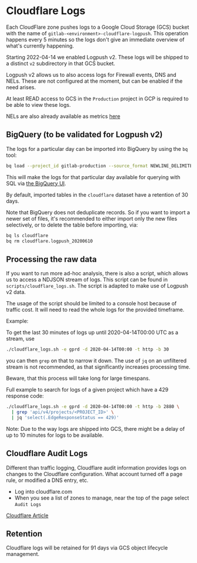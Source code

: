 # Cloudflare Logs

Each CloudFlare zone pushes logs to a Google Cloud Storage (GCS) bucket with
the name of `gitlab-<environment>-cloudflare-logpush`. This operation happens
every 5 minutes so the logs don't give an immediate overview of what's
currently happening.

Starting 2022-04-14 we enabled Logpush v2. These logs will be shipped to a distinct `v2` subdirectory in that GCS bucket.

Logpush v2 allows us to also access logs for Firewall events, DNS and NELs. These are not configured at the moment, but can be enabled if the need arises.

At least READ access to GCS in the `Production` project in GCP is required to be able to view these logs.

NELs are also already available as metrics [here](https://dashboards.gitlab.net/d/sPqgMv9Zk/cloudflare-traffic-overview?orgId=1&refresh=5m)

## BigQuery (to be validated for Logpush v2)

The logs for a particular day can be imported into BigQuery by using the `bq` tool:

```bash
bq load --project_id gitlab-production --source_format NEWLINE_DELIMITED_JSON cloudflare.logpush_20200610 'gs://gitlab-gprd-cloudflare-logpush/v2/http/20200610/*.log.gz' <(curl -s https://raw.githubusercontent.com/cloudflare/cloudflare-gcp/master/logpush-to-bigquery/schema-http.json)
```

This will make the logs for that particular day available for querying with SQL
via [the BigQuery
UI](https://console.cloud.google.com/bigquery?project=gitlab-production).

By default, imported tables in the `cloudflare` dataset have a retention of 30
days.

Note that BigQuery does not deduplicate records. So if you want to import a newer set of files, it's recommended to either import only the new files selectively, or to delete the table before importing, via:

```bash
bq ls cloudflare
bq rm cloudflare.logpush_20200610
```

## Processing the raw data

If you want to run more ad-hoc analysis, there is also a script, which allows us
to access a NDJSON stream of logs. This script can be found in
`scripts/cloudflare_logs.sh`. The script is adapted to make use of Logpush v2 data.

The usage of the script should be limited to a console host because of traffic
cost. It will need to read the whole logs for the provided timeframe.

Example:

To get the last 30 minutes of logs up until 2020-04-14T00:00 UTC as a stream,
use

```bash
./cloudflare_logs.sh -e gprd -d 2020-04-14T00:00 -t http -b 30
```

you can then `grep` on that to narrow it down. The use of `jq` on an unfiltered
stream is not recommended, as that significantly increases processing time.

Beware, that this process will take long for large timespans.

Full example to search for logs of a given project which have a 429 response
code:

```bash
./cloudflare_logs.sh -e gprd -d 2020-04-14T00:00 -t http -b 2880 \
  | grep 'api/v4/projects/<PROJECT_ID>' \
  | jq 'select(.EdgeResponseStatus == 429)'
```

Note: Due to the way logs are shipped into GCS, there might be a delay of up
to 10 minutes for logs to be available.

## Cloudflare Audit Logs

Different than traffic logging, Cloudflare audit information provides logs
on changes to the Cloudflare configuration. What account turned off a page
rule, or modified a DNS entry, etc.

* Log into cloudflare.com
* When you see a list of zones to manage, near the top of the page
  select `Audit Logs`

[Cloudflare Article](https://support.cloudflare.com/hc/en-us/articles/115002833612-Understanding-Cloudflare-Audit-Logs)

## Retention

Cloudflare logs will be retained for 91 days via GCS object lifecycle management.
